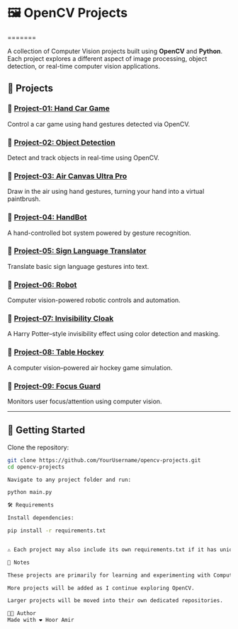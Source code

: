 
# 🖼️ OpenCV Projects
=======


A collection of Computer Vision projects built using **OpenCV** and **Python**.  
Each project explores a different aspect of image processing, object detection, or real-time computer vision applications.

## 📂 Projects

### 🔹 [Project-01: Hand Car Game](./Project-01-HandCarGame)
Control a car game using hand gestures detected via OpenCV.

### 🔹 [Project-02: Object Detection](./Project-02-ObjectDetection)
Detect and track objects in real-time using OpenCV.

### 🔹 [Project-03: Air Canvas Ultra Pro](./Project-03-AirCanvasUltra_Pro)
Draw in the air using hand gestures, turning your hand into a virtual paintbrush.

### 🔹 [Project-04: HandBot](./Project-04-HandBot)
A hand-controlled bot system powered by gesture recognition.

### 🔹 [Project-05: Sign Language Translator](./Project-05-signLanguageTranslator)
Translate basic sign language gestures into text.

### 🔹 [Project-06: Robot](./Project-06-Robot)
Computer vision-powered robotic controls and automation.

### 🔹 [Project-07: Invisibility Cloak](./Project-07-InvisibilityCloak)
A Harry Potter–style invisibility effect using color detection and masking.

### 🔹 [Project-08: Table Hockey](./Project-08-TableHockey)
A computer vision–powered air hockey game simulation.

### 🔹 [Project-09: Focus Guard](./Project-09-FocusGuard)
Monitors user focus/attention using computer vision.

---

## 🚀 Getting Started

Clone the repository:
```bash
git clone https://github.com/YourUsername/opencv-projects.git
cd opencv-projects

Navigate to any project folder and run:

python main.py

🛠 Requirements

Install dependencies:

pip install -r requirements.txt


⚠️ Each project may also include its own requirements.txt if it has unique dependencies.

📌 Notes

These projects are primarily for learning and experimenting with Computer Vision.

More projects will be added as I continue exploring OpenCV.

Larger projects will be moved into their own dedicated repositories.

👨‍💻 Author
Made with ❤️ Hoor Amir
